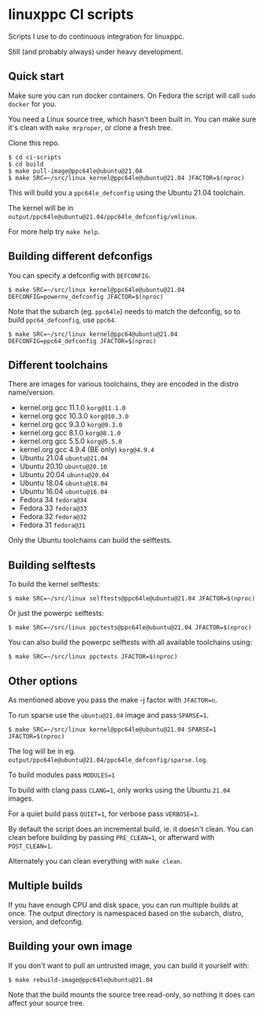 linuxppc CI scripts
===================

Scripts I use to do continuous integration for linuxppc.

Still (and probably always) under heavy development.

Quick start
-----------

Make sure you can run docker containers.
On Fedora the script will call `sudo docker` for you.

You need a Linux source tree, which hasn't been built in. You can make sure it's
clean with `make mrproper`, or clone a fresh tree.

Clone this repo.

```
$ cd ci-scripts
$ cd build
$ make pull-image@ppc64le@ubuntu@21.04
$ make SRC=~/src/linux kernel@ppc64le@ubuntu@21.04 JFACTOR=$(nproc)
```

This will build you a `ppc64le_defconfig` using the Ubuntu 21.04 toolchain.

The kernel will be in `output/ppc64le@ubuntu@21.04/ppc64le_defconfig/vmlinux`.

For more help try `make help`.

Building different defconfigs
-----------------------------

You can specify a defconfig with `DEFCONFIG`.

```
$ make SRC=~/src/linux kernel@ppc64le@ubuntu@21.04 DEFCONFIG=powernv_defconfig JFACTOR=$(nproc)
```

Note that the subarch (eg. `ppc64le`) needs to match the defconfig, so to build
`ppc64_defconfig`, use `ppc64`.

```
$ make SRC=~/src/linux kernel@ppc64@ubuntu@21.04 DEFCONFIG=ppc64_defconfig JFACTOR=$(nproc)
```

Different toolchains
--------------------

There are images for various toolchains, they are encoded in the distro name/version.

 - kernel.org gcc 11.1.0 `korg@11.1.0`
 - kernel.org gcc 10.3.0 `korg@10.3.0`
 - kernel.org gcc 9.3.0 `korg@9.3.0`
 - kernel.org gcc 8.1.0 `korg@8.1.0`
 - kernel.org gcc 5.5.0 `korg@5.5.0`
 - kernel.org gcc 4.9.4 (BE only) `korg@4.9.4`
 - Ubuntu 21.04 `ubuntu@21.04`
 - Ubuntu 20.10 `ubuntu@20.10`
 - Ubuntu 20.04 `ubuntu@20.04`
 - Ubuntu 18.04 `ubuntu@18.04`
 - Ubuntu 16.04 `ubuntu@16.04`
 - Fedora 34 `fedora@34`
 - Fedora 33 `fedora@33`
 - Fedora 32 `fedora@32`
 - Fedora 31 `fedora@31`
 
Only the Ubuntu toolchains can build the selftests.

Building selftests
------------------

To build the kernel selftests:

```
$ make SRC=~/src/linux selftests@ppc64le@ubuntu@21.04 JFACTOR=$(nproc)
```

Or just the powerpc selftests:

```
$ make SRC=~/src/linux ppctests@ppc64le@ubuntu@21.04 JFACTOR=$(nproc)
```

You can also build the powerpc selftests with all available toolchains using:

```
$ make SRC=~/src/linux ppctests JFACTOR=$(nproc)
```

Other options
-------------

As mentioned above you pass the make -j factor with `JFACTOR=n`.

To run sparse use the `ubuntu@21.04` image and pass `SPARSE=1`.

```
$ make SRC=~/src/linux kernel@ppc64le@ubuntu@21.04 SPARSE=1 JFACTOR=$(nproc)
```

The log will be in eg. `output/ppc64le@ubuntu@21.04/ppc64le_defconfig/sparse.log`.

To build modules pass `MODULES=1`

To build with clang pass `CLANG=1`, only works using the Ubuntu `21.04` images.

For a quiet build pass `QUIET=1`, for verbose pass `VERBOSE=1`.

By default the script does an incremental build, ie. it doesn't clean. You can
clean before building by passing `PRE_CLEAN=1`, or afterward with `POST_CLEAN=1`.

Alternately you can clean everything with `make clean`.

Multiple builds
---------------

If you have enough CPU and disk space, you can run multiple builds at once. The
output directory is namespaced based on the subarch, distro, version, and
defconfig.

Building your own image
-----------------------

If you don't want to pull an untrusted image, you can build it yourself with:

```
$ make rebuild-image@ppc64le@ubuntu@21.04
```

Note that the build mounts the source tree read-only, so nothing it does can
affect your source tree.
